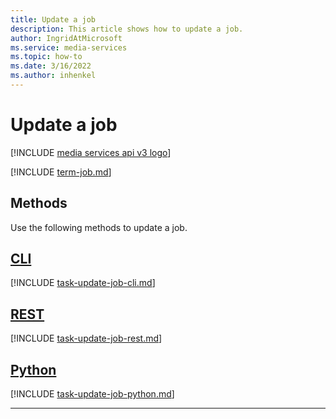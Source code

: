 ```yaml
---
title: Update a job
description: This article shows how to update a job.
author: IngridAtMicrosoft
ms.service: media-services
ms.topic: how-to
ms.date: 3/16/2022
ms.author: inhenkel
---
```


# Update a job

[!INCLUDE [media services api v3 logo](./includes/v3-hr.md)]

[!INCLUDE [term-job.md](./includes/term-job.md)]

## Methods

Use the following methods to update a job.

## [CLI](#tab/cli/)

[!INCLUDE [task-update-job-cli.md](includes/task-update-job-cli.md)]

## [REST](#tab/rest/)

[!INCLUDE [task-update-job-rest.md](includes/task-update-job-rest.md)]

## [Python](#tab/python/)

[!INCLUDE [task-update-job-python.md](includes/task-update-job-python.md)]

---
